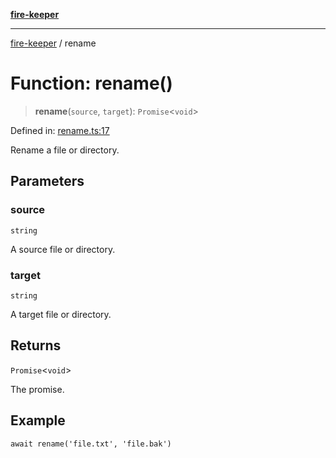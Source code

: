 [**fire-keeper**](../README.md)

***

[fire-keeper](../README.md) / rename

# Function: rename()

> **rename**(`source`, `target`): `Promise`\<`void`\>

Defined in: [rename.ts:17](https://github.com/phonowell/fire-keeper/blob/862cc844119f7a539be35ffaeee5bfb3fdb4b3cd/src/rename.ts#L17)

Rename a file or directory.

## Parameters

### source

`string`

A source file or directory.

### target

`string`

A target file or directory.

## Returns

`Promise`\<`void`\>

The promise.

## Example

```
await rename('file.txt', 'file.bak')
```
